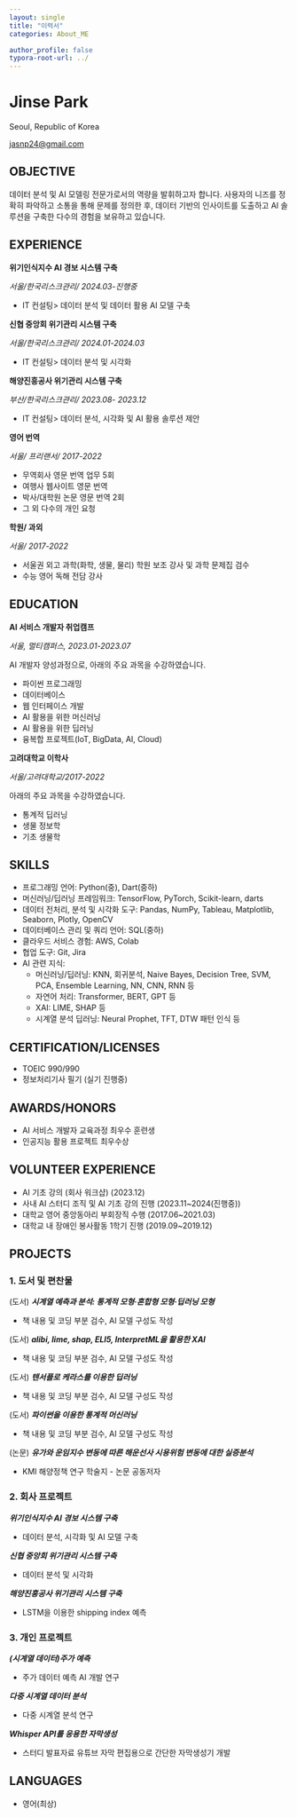 ```yaml
---
layout: single
title: "이력서"
categories: About_ME

author_profile: false
typora-root-url: ../
---
```



# Jinse Park

Seoul, Republic of Korea

jasnp24@gmail.com 

## OBJECTIVE

데이터 분석 및 AI 모델링 전문가로서의 역량을 발휘하고자 합니다. 사용자의 니즈를 정확히 파악하고 소통을 통해 문제를 정의한 후, 데이터 기반의 인사이트를 도출하고 AI 솔루션을 구축한 다수의 경험을 보유하고 있습니다.



## EXPERIENCE

**위기인식지수 AI 경보 시스템 구축**

*서울/한국리스크관리/ 2024.03-진행중*

* IT 컨설팅> 데이터 분석 및 데이터 활용 AI 모델 구축

**신협 중앙회 위기관리 시스템 구축**

*서울/한국리스크관리/ 2024.01-2024.03*

* IT 컨설팅> 데이터 분석 및 시각화

**해양진흥공사 위기관리 시스템 구축**

*부산/한국리스크관리/ 2023.08- 2023.12*

* IT 컨설팅> 데이터 분석, 시각화 및  AI 활용 솔루션 제안

**영어 번역**

*서울/ 프리랜서/ 2017-2022*

* 무역회사 영문 번역 업무 5회
* 여행사 웹사이트 영문 번역
* 박사/대학원 논문 영문 번역 2회
* 그 외 다수의 개인 요청 

**학원/ 과외**                      

*서울/ 2017-2022*

- 서울권 외고 과학(화학, 생물, 물리) 학원 보조 강사 및 과학 문제집 검수
- 수능 영어 독해 전담 강사



## EDUCATION

**AI 서비스 개발자 취업캠프**

*서울, 멀티캠퍼스, 2023.01-2023.07*

AI 개발자 양성과정으로, 아래의 주요 과목을 수강하였습니다.

* 파이썬 프로그래밍
* 데이터베이스
* 웹 인터페이스 개발
* AI 활용을 위한 머신러닝
* AI 활용을 위한 딥러닝
* 융복합 프로젝트(IoT, BigData, AI, Cloud)

**고려대학교 이학사**	

*서울/고려대학교/2017-2022*

아래의 주요 과목을 수강하였습니다.

* 통계적 딥러닝
* 생물 정보학
* 기초 생물학



## SKILLS

* 프로그래밍 언어: Python(중), Dart(중하)
* 머신러닝/딥러닝 프레임워크: TensorFlow, PyTorch, Scikit-learn, darts
* 데이터 전처리, 분석 및 시각화 도구:  Pandas, NumPy, Tableau, Matplotlib, Seaborn, Plotly, OpenCV
* 데이터베이스 관리 및 쿼리 언어: SQL(중하)
* 클라우드 서비스 경험: AWS, Colab
* 협업 도구: Git, Jira
* AI 관련 지식:
  * 머신러닝/딥러닝: KNN, 회귀분석, Naive Bayes, Decision Tree, SVM, PCA, Ensemble Learning, NN, CNN, RNN 등
  * 자연어 처리: Transformer, BERT, GPT 등
  * XAI:  LIME, SHAP 등
  * 시계열 분석 딥러닝: Neural Prophet, TFT, DTW 패턴 인식 등




## CERTIFICATION/LICENSES

* TOEIC 990/990
* 정보처리기사 필기 (실기 진행중)



## AWARDS/HONORS

* AI 서비스 개발자 교육과정 최우수 훈련생
* 인공지능 활용 프로젝트 최우수상



## VOLUNTEER EXPERIENCE

* AI 기초 강의 (회사 워크샵) (2023.12)
* 사내 AI 스터디 조직 및 AI 기초 강의 진행 (2023.11~2024(진행중))
* 대학교 영어 중앙동아리 부회장직 수행 (2017.06~2021.03)
* 대학교 내 장애인 봉사활동 1학기 진행 (2019.09~2019.12)



## PROJECTS

### 1. 도서 및 편찬물

(도서) ***시계열 예측과 분석: 통계적 모형·혼합형 모형·딥러닝 모형***

* 책 내용 및 코딩 부분 검수, AI 모델 구성도 작성

(도서) ***alibi, lime, shap, ELI5, InterpretML을 활용한 XAI***

* 책 내용 및 코딩 부분 검수, AI 모델 구성도 작성

(도서) ***텐서플로 케라스를 이용한 딥러닝***

* 책 내용 및 코딩 부분 검수, AI 모델 구성도 작성

(도서) ***파이썬을 이용한 통계적 머신러닝***

* 책 내용 및 코딩 부분 검수, AI 모델 구성도 작성

(논문) ***유가와 운임지수 변동에 따른 해운선사 시용위험 변동에 대한 실증분석***

* KMI 해양정책 연구 학술지  - 논문 공동저자



### 2. 회사 프로젝트

***위기인식지수 AI 경보 시스템 구축***

* 데이터 분석, 시각화 및 AI 모델 구축

***신협 중앙회 위기관리 시스템 구축***

* 데이터 분석 및 시각화

***해양진흥공사 위기관리 시스템 구축***

* LSTM을 이용한 shipping index 예측



### 3. 개인 프로젝트

***(시계열 데이터)주가 예측***

* 주가 데이터 예측 AI 개발 연구

***다중 시계열 데이터 분석***

* 다중 시계열 분석 연구

***Whisper API를 응용한 자막생성***

* 스터디 발표자료 유튜브 자막 편집용으로 간단한 자막생성기 개발



## LANGUAGES

* 영어(최상)

